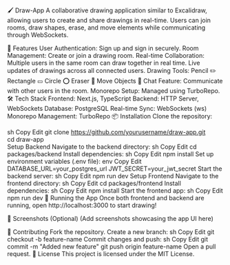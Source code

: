 🖌️ Draw-App
A collaborative drawing application similar to Excalidraw, allowing users to create and share drawings in real-time. Users can join rooms, draw shapes, erase, and move elements while communicating through WebSockets.

🚀 Features
User Authentication: Sign up and sign in securely.
Room Management: Create or join a drawing room.
Real-time Collaboration:
Multiple users in the same room can draw together in real time.
Live updates of drawings across all connected users.
Drawing Tools:
Pencil ✏️
Rectangle ▭
Circle ⭕
Eraser 🧽
Move Objects 🔄
Chat Feature: Communicate with other users in the room.
Monorepo Setup: Managed using TurboRepo.
🛠 Tech Stack
Frontend: Next.js, TypeScript
Backend: HTTP Server, WebSockets
Database: PostgreSQL
Real-time Sync: WebSockets (ws)
Monorepo Management: TurboRepo
📦 Installation
Clone the repository:

sh
Copy
Edit
git clone https://github.com/yourusername/draw-app.git  
cd draw-app  
Setup Backend
Navigate to the backend directory:
sh
Copy
Edit
cd packages/backend
Install dependencies:
sh
Copy
Edit
npm install
Set up environment variables (.env file):
env
Copy
Edit
DATABASE_URL=your_postgres_url
JWT_SECRET=your_jwt_secret
Start the backend server:
sh
Copy
Edit
npm run dev
Setup Frontend
Navigate to the frontend directory:
sh
Copy
Edit
cd packages/frontend
Install dependencies:
sh
Copy
Edit
npm install
Start the frontend app:
sh
Copy
Edit
npm run dev
🚀 Running the App
Once both frontend and backend are running, open http://localhost:3000 to start drawing!

🎨 Screenshots (Optional)
(Add screenshots showcasing the app UI here)

🤝 Contributing
Fork the repository.
Create a new branch:
sh
Copy
Edit
git checkout -b feature-name
Commit changes and push:
sh
Copy
Edit
git commit -m "Added new feature"
git push origin feature-name
Open a pull request.
📜 License
This project is licensed under the MIT License.

